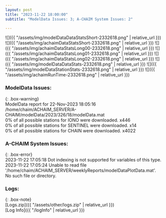 ```yaml
---
layout: post
title: "2023-11-22 18:00:00"
subtitle: "ModelData Issues: 3; A-CHAIM System Issues: 2"

---
```


![]({{ "/assets/img/modelDataDataStatsShort-2332618.png" | relative_url }})
![]({{ "/assets/img/achaimDataStatsShort-2332618.png" | relative_url }})
![]({{ "/assets/img/achaimDataStatsLong00-2332618.png" | relative_url }})
![]({{ "/assets/img/achaimDataStatsLong01-2332618.png" | relative_url }})
![]({{ "/assets/img/achaimDataStatsLong02-2332618.png" | relative_url }})
![]({{ "/assets/img/modelDataDataStats-2332618.png" | relative_url }})
![]({{ "/assets/img/modelDataStationStats-2332618.png" | relative_url }})
![]({{ "/assets/img/achaimRunTime-2332618.png" | relative_url }})


### ModelData Issues:  
  
{: .box-warning}  
 ModelData report for 22-Nov-2023 18:05:16   
 /home/chaim/ACHAIM_SERVER/A-CHAIM/modelData/2023/326/18/modelData.mat   
 0% of all possible stations for IONO were downloaded. x446   
 0% of all possible stations for SENTINEL were downloaded. x14   
 0% of all possible stations for CHAIN were downloaded. x4022   
  
### A-CHAIM System Issues:  
  
{: .box-error}  
2023-11-22 17:05:18 Dot indexing is not supported for variables of this type.  
2023-11-22 17:05:24 Unable to read file '/home/chaim/ACHAIM_SERVER/weeklyReports/modelDataPlotData.mat'. No such file or directory.  

### Logs:  
  
{: .box-note}  
[Logs.zip]({{ "/assets/other/logs.zip" | relative_url }})  
[Log Info]({{ "/logInfo" | relative_url }})  
